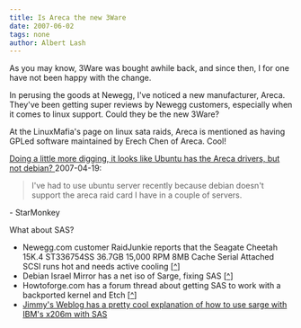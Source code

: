 ```yaml
---
title: Is Areca the new 3Ware 
date: 2007-06-02
tags: none
author: Albert Lash
---
```

As you may know, 3Ware was bought awhile back, and since then, I for one have not been happy with the change.

In perusing the goods at Newegg, I've noticed a new manufacturer, Areca. They've been getting super reviews by Newegg customers, especially when it comes to linux support. Could they be the new 3Ware?

At the LinuxMafia's page on linux sata raids, Areca is mentioned as having GPLed software maintained by Erech Chen of Areca. Cool!

<a href="http://forums.debian.net/viewtopic.php?t=14110">Doing a little more digging, it looks like Ubuntu has the Areca drivers, but not debian? </a> 2007-04-19:

<blockquote>I've had to use ubuntu server recently because debian doesn't support the areca raid card I have in a couple of servers. </blockquote> - StarMonkey

What about SAS?

<ul><li>Newegg.com customer RaidJunkie reports that the Seagate Cheetah 15K.4 ST336754SS 36.7GB 15,000 RPM 8MB Cache Serial Attached SCSI runs hot and needs active cooling  [<a href="http://www.newegg.com/Product/Product.aspx?Item=N82E16822148081" rel="nofollow">^</a>]</li><li>Debian Israel Mirror has a net iso of Sarge, fixing SAS [<a href="http://www.debian.co.il/?p=4">^</a>]</a></li><li>Howtoforge.com has a forum thread about getting SAS to work with a backported kernel and Etch [<a href="http://www.howtoforge.com/forums/showthread.php?t=9338">^</a>]</li><li><a href="http://www.jimmy.co.at/weblog/?p=71">Jimmy's Weblog has a pretty cool explanation of how to use sarge with IBM's x206m with SAS</a></li></ul>

